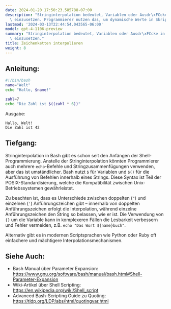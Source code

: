```yaml
---
date: 2024-01-20 17:50:23.585788-07:00
description: "Stringinterpolation bedeutet, Variablen oder Ausdr\xFCcke in einen Textstring\
  \ einzusetzen. Programmierer nutzen das, um dynamische Werte in Skripten einfach\u2026"
lastmod: '2024-03-13T22:44:54.043565-06:00'
model: gpt-4-1106-preview
summary: "Stringinterpolation bedeutet, Variablen oder Ausdr\xFCcke in einen Textstring\
  \ einzusetzen."
title: Zeichenketten interpolieren
weight: 8
---
```


## Anleitung:
```Bash
#!/bin/bash
name="Welt"
echo "Hallo, $name!"

zahl=7
echo "Die Zahl ist $((zahl * 6))"
```
Ausgabe:
```
Hallo, Welt!
Die Zahl ist 42
```

## Tiefgang:
Stringinterpolation in Bash gibt es schon seit den Anfängen der Shell-Programmierung. Anstelle der Stringinterpolation könnten Programmierer auch mehrere `echo`-Befehle und Stringzusammenfügungen verwenden, aber das ist umständlicher. Bash nutzt `$` für Variablen und `$()` für die Ausführung von Befehlen innerhalb eines Strings. Diese Syntax ist Teil der POSIX-Standardisierung, welche die Kompatibilität zwischen Unix-Betriebssystemen gewährleistet. 

Zu beachten ist, dass es Unterschiede zwischen doppelten (`"`) und einzelnen (`'`) Anführungszeichen gibt – innerhalb von doppelten Anführungszeichen erfolgt die Interpolation, während einzelne Anführungszeichen den String so belassen, wie er ist. Die Verwendung von `{}` um die Variable kann in komplexeren Fällen die Lesbarkeit verbessern und Fehler vermeiden, z.B. `echo "Das Wort ${name}buch"`.

Alternativ gibt es in modernen Scriptsprachen wie Python oder Ruby oft einfachere und mächtigere Interpolationsmechanismen.

## Siehe Auch:
- Bash Manual über Parameter Expansion: https://www.gnu.org/software/bash/manual/bash.html#Shell-Parameter-Expansion
- Wiki-Artikel über Shell Scripting: https://en.wikipedia.org/wiki/Shell_script
- Advanced Bash-Scripting Guide zu Quoting: https://tldp.org/LDP/abs/html/quotingvar.html
